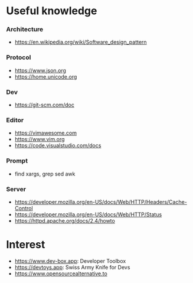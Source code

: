 # Useful knowledge

### Architecture
* https://en.wikipedia.org/wiki/Software_design_pattern

### Protocol
* https://www.json.org
* https://home.unicode.org

### Dev
* https://git-scm.com/doc

### Editor
* https://vimawesome.com
* https://www.vim.org
* https://code.visualstudio.com/docs

### Prompt
- find xargs, grep sed awk

### Server
* https://developer.mozilla.org/en-US/docs/Web/HTTP/Headers/Cache-Control
* https://developer.mozilla.org/en-US/docs/Web/HTTP/Status
* https://httpd.apache.org/docs/2.4/howto

# Interest

- https://www.dev-box.app: Developer Toolbox
- https://devtoys.app: Swiss Army Knife for Devs
- https://www.opensourcealternative.to
